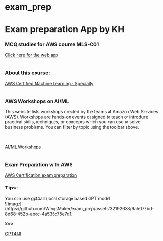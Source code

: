 # exam_prep
<h1>Exam preparation App by KH</h1>

<h3>MCQ studies for AWS course MLS-C01</h3>

<a href='https://wingsmaker.github.io/exam_prep/exam_prep.html'>Click here for the web app</a><br>
<br>

<h3>About this course:</h3>
<a href='https://aws.amazon.com/certification/certified-machine-learning-specialty/'>AWS Certified Machine Learning - Specialty</a><br>
<br>

<h3>AWS Workshops on AI/ML</h3>
<p>This website lists workshops created by the teams at Amazon Web Services (AWS). Workshops are hands-on events designed to teach or introduce practical skills, techniques, or concepts which you can use to solve business problems.
You can filter by topic using the toolbar above.</p><br>
<br>
<a href='https://workshops.aws/categories/AI%2FML'>AI/ML Workshops</a><br>
<br>
<h3>Exam Preparation with AWS</h3>

<a href='https://aws.amazon.com/certification/certification-prep/'>AWS Certification exam preparation</a>

<h3>Tips :</h3>
You can use gpt4all (local storage based GPT model <br>
![image](https://github.com/WingsMaker/exam_prep/assets/32192638/9a5072bd-8d68-452b-abcc-4a536c75e7d1)

See<br>
<br>
<a href='https://github.com/nomic-ai/gpt4all'>GPT4All</a>

